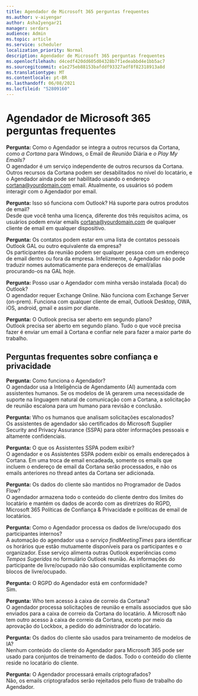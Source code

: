 ```yaml
---
title: Agendador de Microsoft 365 perguntas frequentes
ms.author: v-aiyengar
author: AshaIyengar21
manager: serdars
audience: Admin
ms.topic: article
ms.service: scheduler
localization_priority: Normal
description: Agendador de Microsoft 365 perguntas frequentes
ms.openlocfilehash: d4cedf420dd605d04328b7f1edeabbd4e1bb5ac7
ms.sourcegitcommit: e1e275eb88153bafddf93327adf8f82318913a8d
ms.translationtype: MT
ms.contentlocale: pt-BR
ms.lasthandoff: 06/08/2021
ms.locfileid: "52809160"
---
```

# <a name="scheduler-for-microsoft-365-faqs"></a>Agendador de Microsoft 365 perguntas frequentes

**Pergunta:** Como o Agendador se integra a outros recursos da Cortana, como *a Cortana* para Windows, o Email de *Reunião* Diária e *o Play My Emails?*</br>
O agendador é um serviço independente de outros recursos da Cortana. Outros recursos da Cortana podem ser desabilitados no nível do locatário, e o Agendador ainda pode ser habilitado usando o endereço cortana@yourdomain.com email. Atualmente, os usuários só podem interagir com o Agendador por email.

**Pergunta:** Isso só funciona com Outlook? Há suporte para outros produtos de email?</br>
Desde que você tenha uma licença, diferente dos três requisitos acima, os usuários podem enviar emails cortana@yourdomain.com de qualquer cliente de email em qualquer dispositivo.

**Pergunta:** Os contatos podem estar em uma lista de contatos pessoais Outlook GAL ou outro equivalente da empresa?</br>
Os participantes da reunião podem ser qualquer pessoa com um endereço de email dentro ou fora da empresa. Infelizmente, o Agendador não pode traduzir nomes automaticamente para endereços de email/alias procurando-os na GAL hoje.

**Pergunta:** Posso usar o Agendador com minha versão instalada (local) do Outlook?</br>
O agendador requer Exchange Online. Não funciona com Exchange Server (on-prem). Funciona com qualquer cliente de email, Outlook Desktop, OWA, iOS, android, gmail e assim por diante.

**Pergunta:** O Outlook precisa ser aberto em segundo plano?</br>
Outlook precisa ser aberto em segundo plano. Tudo o que você precisa fazer é enviar um email à Cortana e confiar nele para fazer a maior parte do trabalho.

## <a name="frequently-asked-trust-and-privacy-questions"></a>Perguntas frequentes sobre confiança e privacidade

**Pergunta:** Como funciona o Agendador?</br>
O agendador usa a Inteligência de Agendamento (AI) aumentada com assistentes humanos. Se os modelos de IA gerarem uma necessidade de suporte na linguagem natural de comunicação com a Cortana, a solicitação de reunião escalona para um humano para revisão e conclusão.

**Pergunta:** Who os humanos que analisam solicitações escalonados? </br>
Os assistentes de agendador são certificados do Microsoft Supplier Security and Privacy Assurance (SSPA) para obter informações pessoais e altamente confidenciais. 

**Pergunta:** O que os Assistentes SSPA podem exibir?</br>
O agendador e os Assistentes SSPA podem exibir os emails endereçados à Cortana. Em uma troca de email encadeada, somente os emails que incluem o endereço de email da Cortana serão processados, e não os emails anteriores no thread antes da Cortana ser adicionada.   

**Pergunta:** Os dados do cliente são mantidos no Programador de Dados Flow? </br>
O agendador armazena todo o conteúdo do cliente dentro dos limites do locatário e mantém os dados de acordo com as diretrizes do RGPD, Microsoft 365 Políticas de Confiança & Privacidade e políticas de email de locatários.

**Pergunta:** Como o Agendador processa os dados de livre/ocupado dos participantes internos? </br>
A automação do agendador usa o *serviço findMeetingTimes* para identificar os horários que estão mutuamente disponíveis para os participantes e o organizador. Esse serviço alimenta outras Outlook experiências como *Tempos Sugeridos* no formulário Outlook reunião. As informações do participante de livre/ocupado não são consumidas explicitamente como blocos de livre/ocupado. 

**Pergunta:** O RGPD do Agendador está em conformidade? </br>
Sim.

**Pergunta:** Who tem acesso à caixa de correio da Cortana? </br>
O agendador processa solicitações de reunião e emails associados que são enviados para a caixa de correio da Cortana do locatário. A Microsoft não tem outro acesso à caixa de correio da Cortana, exceto por meio da aprovação do Lockbox, a pedido do administrador do locatário.  

**Pergunta:** Os dados do cliente são usados para treinamento de modelos de IA?</br>
Nenhum conteúdo do cliente do Agendador para Microsoft 365 pode ser usado para conjuntos de treinamento de dados. Todo o conteúdo do cliente reside no locatário do cliente.  

**Pergunta:** O Agendador processará emails criptografados?</br>
Não, os emails criptografados serão rejeitados pelo fluxo de trabalho do Agendador. 




